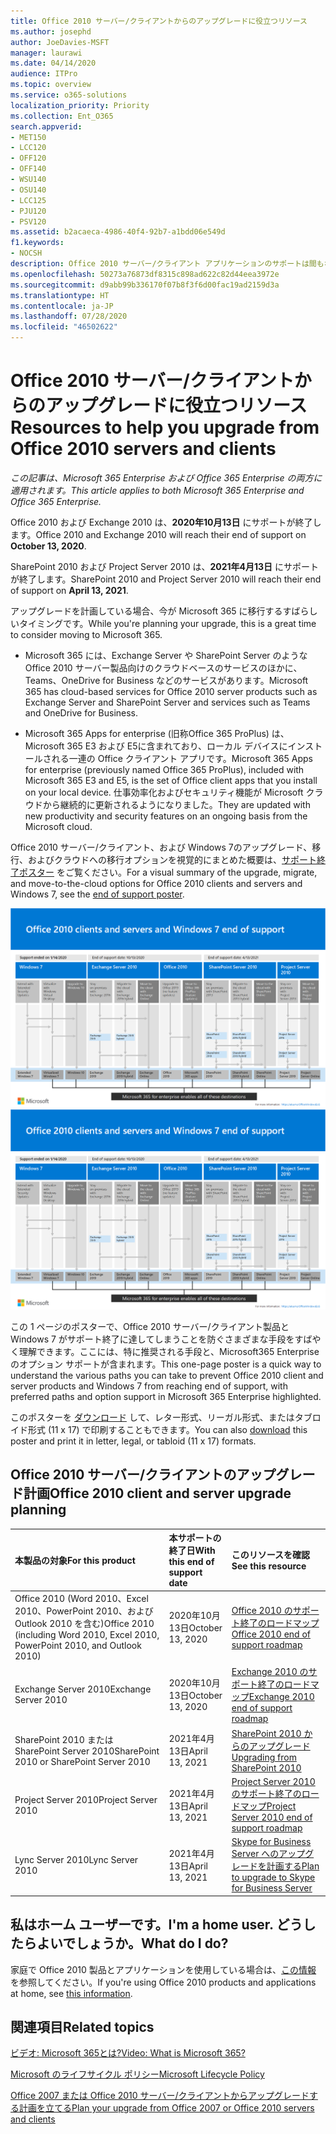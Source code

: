 ```yaml
---
title: Office 2010 サーバー/クライアントからのアップグレードに役立つリソース
ms.author: josephd
author: JoeDavies-MSFT
manager: laurawi
ms.date: 04/14/2020
audience: ITPro
ms.topic: overview
ms.service: o365-solutions
localization_priority: Priority
ms.collection: Ent_O365
search.appverid:
- MET150
- LCC120
- OFF120
- OFF140
- WSU140
- OSU140
- LCC125
- PJU120
- PSV120
ms.assetid: b2acaeca-4986-40f4-92b7-a1bdd06e549d
f1.keywords:
- NOCSH
description: Office 2010 サーバー/クライアント アプリケーションのサポートは間もなく終了し、カスタム サポート契約は利用できなくなります。 今すぐアップグレードの計画を開始するには、この記事をお読みください。
ms.openlocfilehash: 50273a76873df8315c898ad622c82d44eea3972e
ms.sourcegitcommit: d9abb99b336170f07b8f3f6d00fac19ad2159d3a
ms.translationtype: HT
ms.contentlocale: ja-JP
ms.lasthandoff: 07/28/2020
ms.locfileid: "46502622"
---
```

# <a name="resources-to-help-you-upgrade-from-office-2010-servers-and-clients"></a><span data-ttu-id="23f31-104">Office 2010 サーバー/クライアントからのアップグレードに役立つリソース</span><span class="sxs-lookup"><span data-stu-id="23f31-104">Resources to help you upgrade from Office 2010 servers and clients</span></span>

<span data-ttu-id="23f31-105">*この記事は、Microsoft 365 Enterprise および Office 365 Enterprise の両方に適用されます。*</span><span class="sxs-lookup"><span data-stu-id="23f31-105">*This article applies to both Microsoft 365 Enterprise and Office 365 Enterprise.*</span></span>

<span data-ttu-id="23f31-106">Office 2010 および Exchange 2010 は、**2020年10月13日** にサポートが終了します。</span><span class="sxs-lookup"><span data-stu-id="23f31-106">Office 2010 and Exchange 2010 will reach their end of support on **October 13, 2020**.</span></span> 

<span data-ttu-id="23f31-107">SharePoint 2010 および Project Server 2010 は、**2021年4月13日** にサポートが終了します。</span><span class="sxs-lookup"><span data-stu-id="23f31-107">SharePoint 2010 and Project Server 2010 will reach their end of support on **April 13, 2021**.</span></span>

<span data-ttu-id="23f31-108">アップグレードを計画している場合、今が Microsoft 365 に移行するすばらしいタイミングです。</span><span class="sxs-lookup"><span data-stu-id="23f31-108">While you're planning your upgrade, this is a great time to consider moving to Microsoft 365.</span></span> 

- <span data-ttu-id="23f31-109">Microsoft 365 には、Exchange Server や SharePoint Server のような Office 2010 サーバー製品向けのクラウドベースのサービスのほかに、Teams、OneDrive for Business などのサービスがあります。</span><span class="sxs-lookup"><span data-stu-id="23f31-109">Microsoft 365 has cloud-based services for Office 2010 server products such as Exchange Server and SharePoint Server and services such as Teams and OneDrive for Business.</span></span> 

- <span data-ttu-id="23f31-110">Microsoft 365 Apps for enterprise (旧称Office 365 ProPlus) は、Microsoft 365 E3 および E5に含まれており、ローカル デバイスにインストールされる一連の Office クライアント アプリです。</span><span class="sxs-lookup"><span data-stu-id="23f31-110">Microsoft 365 Apps for enterprise (previously named Office 365 ProPlus), included with Microsoft 365 E3 and E5, is the set of Office client apps that you install on your local device.</span></span> <span data-ttu-id="23f31-111">仕事効率化およびセキュリティ機能が Microsoft クラウドから継続的に更新されるようになりました。</span><span class="sxs-lookup"><span data-stu-id="23f31-111">They are updated with new productivity and security features on an ongoing basis from the Microsoft cloud.</span></span>

<span data-ttu-id="23f31-112">Office 2010 サーバー/クライアント、および Windows 7のアップグレード、移行、およびクラウドへの移行オプションを視覚的にまとめた概要は、[サポート終了ポスター](./downloads/Office2010Windows7EndOfSupport.pdf) をご覧ください。</span><span class="sxs-lookup"><span data-stu-id="23f31-112">For a visual summary of the upgrade, migrate, and move-to-the-cloud options for Office 2010 clients and servers and Windows 7, see the [end of support poster](./downloads/Office2010Windows7EndOfSupport.pdf).</span></span>

<span data-ttu-id="23f31-113">[![Office 2010 サーバー/クライアント サポート終了についての画像、 Windows 7 のポスター](./media/upgrade-from-office-2010-servers-and-products/office2010-windows7-end-of-support.png)](./downloads/Office2010Windows7EndOfSupport.pdf)</span><span class="sxs-lookup"><span data-stu-id="23f31-113">[![Image for the end of support for Office 2010 clients and servers and Windows 7 poster](./media/upgrade-from-office-2010-servers-and-products/office2010-windows7-end-of-support.png)](./downloads/Office2010Windows7EndOfSupport.pdf)</span></span>

<span data-ttu-id="23f31-114">この 1 ページのポスターで、Office 2010 サーバー/クライアント製品と Windows 7 がサポート終了に達してしまうことを防ぐさまざまな手段をすばやく理解できます。ここには、特に推奨される手段と、Microsoft365 Enterprise のオプション サポートが含まれます。</span><span class="sxs-lookup"><span data-stu-id="23f31-114">This one-page poster is a quick way to understand the various paths you can take to prevent Office 2010 client and server products and Windows 7 from reaching end of support, with preferred paths and option support in Microsoft 365 Enterprise highlighted.</span></span>

<span data-ttu-id="23f31-115">このポスターを [ダウンロード](https://github.com/MicrosoftDocs/microsoft-365-docs/raw/public/microsoft-365/media/migration-microsoft-365-enterprise-workload/Office2010Windows7EndOfSupport.pdf) して、レター形式、リーガル形式、またはタブロイド形式 (11 x 17) で印刷することもできます。</span><span class="sxs-lookup"><span data-stu-id="23f31-115">You can also [download](https://github.com/MicrosoftDocs/microsoft-365-docs/raw/public/microsoft-365/media/migration-microsoft-365-enterprise-workload/Office2010Windows7EndOfSupport.pdf) this poster and print it in letter, legal, or tabloid (11 x 17) formats.</span></span>
      
## <a name="office-2010-client-and-server-upgrade-planning"></a><span data-ttu-id="23f31-116">Office 2010 サーバー/クライアントのアップグレード計画</span><span class="sxs-lookup"><span data-stu-id="23f31-116">Office 2010 client and server upgrade planning</span></span>
  
|<span data-ttu-id="23f31-117">**本製品の対象**</span><span class="sxs-lookup"><span data-stu-id="23f31-117">**For this product**</span></span>|<span data-ttu-id="23f31-118">**本サポートの終了日**</span><span class="sxs-lookup"><span data-stu-id="23f31-118">**With this end of support date**</span></span>|<span data-ttu-id="23f31-119">**このリソースを確認**</span><span class="sxs-lookup"><span data-stu-id="23f31-119">**See this resource**</span></span>|
|:-----|:-----|:-----|
|<span data-ttu-id="23f31-120">Office 2010 (Word 2010、Excel 2010、PowerPoint 2010、および Outlook 2010 を含む)</span><span class="sxs-lookup"><span data-stu-id="23f31-120">Office 2010 (including Word 2010, Excel 2010, PowerPoint 2010, and Outlook 2010)</span></span>  <br/> | <span data-ttu-id="23f31-121">2020年10月13日</span><span class="sxs-lookup"><span data-stu-id="23f31-121">October 13, 2020</span></span> |[<span data-ttu-id="23f31-122">Office 2010 のサポート終了のロードマップ</span><span class="sxs-lookup"><span data-stu-id="23f31-122">Office 2010 end of support roadmap</span></span>](https://docs.microsoft.com/DeployOffice/office-2010-end-support-roadmap) <br/> |
|<span data-ttu-id="23f31-123">Exchange Server 2010</span><span class="sxs-lookup"><span data-stu-id="23f31-123">Exchange Server 2010</span></span>  <br/> | <span data-ttu-id="23f31-124">2020年10月13日</span><span class="sxs-lookup"><span data-stu-id="23f31-124">October 13, 2020</span></span>  |[<span data-ttu-id="23f31-125">Exchange 2010 のサポート終了のロードマップ</span><span class="sxs-lookup"><span data-stu-id="23f31-125">Exchange 2010 end of support roadmap</span></span>](exchange-2010-end-of-support.md) <br/> |
|<span data-ttu-id="23f31-126">SharePoint 2010 または SharePoint Server 2010</span><span class="sxs-lookup"><span data-stu-id="23f31-126">SharePoint 2010 or SharePoint Server 2010</span></span>  <br/> | <span data-ttu-id="23f31-127">2021年4月13日</span><span class="sxs-lookup"><span data-stu-id="23f31-127">April 13, 2021</span></span> |[<span data-ttu-id="23f31-128">SharePoint 2010 からのアップグレード</span><span class="sxs-lookup"><span data-stu-id="23f31-128">Upgrading from SharePoint 2010</span></span>](upgrade-from-sharepoint-2010.md) <br/> |
|<span data-ttu-id="23f31-129">Project Server 2010</span><span class="sxs-lookup"><span data-stu-id="23f31-129">Project Server 2010</span></span> <br/> | <span data-ttu-id="23f31-130">2021年4月13日</span><span class="sxs-lookup"><span data-stu-id="23f31-130">April 13, 2021</span></span> | [<span data-ttu-id="23f31-131">Project Server 2010 のサポート終了のロードマップ</span><span class="sxs-lookup"><span data-stu-id="23f31-131">Project Server 2010 end of support roadmap</span></span>](project-server-2010-end-of-support.md) <br/> |
|<span data-ttu-id="23f31-132">Lync Server 2010</span><span class="sxs-lookup"><span data-stu-id="23f31-132">Lync Server 2010</span></span> <br/> | <span data-ttu-id="23f31-133">2021年4月13日</span><span class="sxs-lookup"><span data-stu-id="23f31-133">April 13, 2021</span></span> | [<span data-ttu-id="23f31-134">Skype for Business Server へのアップグレードを計画する</span><span class="sxs-lookup"><span data-stu-id="23f31-134">Plan to upgrade to Skype for Business Server</span></span>](https://docs.microsoft.com/skypeforbusiness/plan-your-deployment/upgrade) <br/> |
    
## <a name="im-a-home-user-what-do-i-do"></a><span data-ttu-id="23f31-135">私はホーム ユーザーです。</span><span class="sxs-lookup"><span data-stu-id="23f31-135">I'm a home user.</span></span> <span data-ttu-id="23f31-136">どうしたらよいでしょうか。</span><span class="sxs-lookup"><span data-stu-id="23f31-136">What do I do?</span></span>

<span data-ttu-id="23f31-137">家庭で Office 2010 製品とアプリケーションを使用している場合は、[この情報](plan-upgrade-previous-versions-office.md#im-a-home-user-what-do-i-do) を参照してください。</span><span class="sxs-lookup"><span data-stu-id="23f31-137">If you're using Office 2010 products and applications at home, see [this information](plan-upgrade-previous-versions-office.md#im-a-home-user-what-do-i-do).</span></span>

## <a name="related-topics"></a><span data-ttu-id="23f31-138">関連項目</span><span class="sxs-lookup"><span data-stu-id="23f31-138">Related topics</span></span>

[<span data-ttu-id="23f31-139">ビデオ: Microsoft 365とは?</span><span class="sxs-lookup"><span data-stu-id="23f31-139">Video: What is Microsoft 365?</span></span>](https://support.office.com/article/847caf12-2589-452c-8aca-1c009797678b.aspx)
  
[<span data-ttu-id="23f31-140">Microsoft のライフサイクル ポリシー</span><span class="sxs-lookup"><span data-stu-id="23f31-140">Microsoft Lifecycle Policy</span></span>](https://go.microsoft.com/fwlink/?linkid=865200)

[<span data-ttu-id="23f31-141">Office 2007 または Office 2010 サーバー/クライアントからアップグレードする計画を立てる</span><span class="sxs-lookup"><span data-stu-id="23f31-141">Plan your upgrade from Office 2007 or Office 2010 servers and clients</span></span>](plan-upgrade-previous-versions-office.md)

